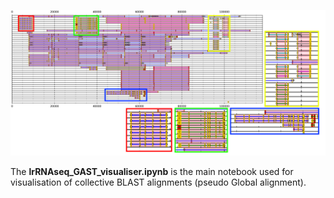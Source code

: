 ![Screenshot](318A10_cov25_wORFs_wSynteny_wSpacing_wSplicing_normal_intron_filter_highlights2.png)

The **lrRNAseq_GAST_visualiser.ipynb** is the main notebook used for visualisation of collective BLAST alignments (pseudo Global alignment).
<br />
